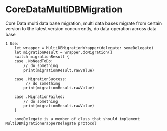 # CoreDataMultiDBMigration
Core Data multi data base migration, multi data bases migrate from certain version to the latest version concurrently, do data operation across data base
  
    
    1 Use:
        let wrapper = MultiDBMigrationWrapper(delegate: someDelegate)
        let migrationResult = wrapper.doMigration()
        switch migrationResult {
        case .NoNeedToDo:
            // do something
            print(migrationResult.rawValue)
            
        case .MigrationSuccess:
             // do something
            print(migrationResult.rawValue)

        case .MigrationFailed:
            // do something
            print(migrationResult.rawValue)
        }
        
        someDelegate is a member of class that should implement MultiDBMigrationWrapperDelegate protocol

